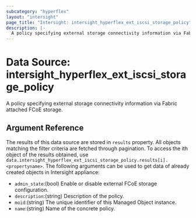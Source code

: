 ```yaml
---
subcategory: "hyperflex"
layout: "intersight"
page_title: "Intersight: intersight_hyperflex_ext_iscsi_storage_policy"
description: |-
  A policy specifying external storage connectivity information via Fabric attached FCoE storage.
---
```


# Data Source: intersight_hyperflex_ext_iscsi_storage_policy
A policy specifying external storage connectivity information via Fabric attached FCoE storage.
## Argument Reference
The results of this data source are stored in `results` property.
All objects matching the filter criteria are fetched through pagination.
To access the ith object of the results obtained, use `data.intersight_hyperflex_ext_iscsi_storage_policy.results[i].<propertyname>`.
The following arguments can be used to get data of already created objects in Intersight appliance:
* `admin_state`:(bool) Enable or disable external FCoE storage configuration. 
* `description`:(string) Description of the policy. 
* `moid`:(string) The unique identifier of this Managed Object instance. 
* `name`:(string) Name of the concrete policy. 
 